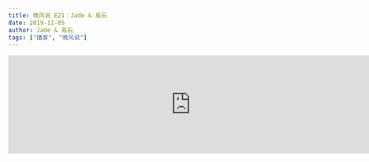 ```yaml
---
title: 晚风说 E21：Jade & 易石
date: 2019-11-05
author: Jade & 易石
tags: ["播客", "晚风说"]
---
```




<iframe src="https://fireside.fm/player/v2/trfV16OE+JCbtmX5v?theme=light" width="740" height="200" frameborder="0" scrolling="no"></iframe>

